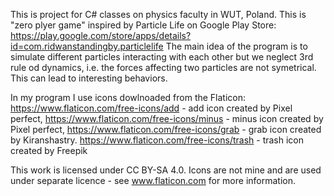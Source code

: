 This is project for C# classes on physics faculty in WUT, Poland.
This is "zero plyer game" inspired by Particle Life on Google Play Store:
https://play.google.com/store/apps/details?id=com.ridwanstandingby.particlelife
The main idea of the program is to simulate different particles interacting with each other but we neglect 3rd rule od dynamics, i.e. the forces affecting two particles are not symetrical.
This can lead to interesting behaviors.

In my program I use icons dowlnoaded from the Flaticon:
https://www.flaticon.com/free-icons/add   - add icon created by Pixel perfect,
https://www.flaticon.com/free-icons/minus - minus icon created by Pixel perfect,
https://www.flaticon.com/free-icons/grab   - grab icon created by Kiranshastry.
https://www.flaticon.com/free-icons/trash - trash icon created by Freepik 

 This work is licensed under CC BY-SA 4.0. Icons are not mine and are used under separate licence - see www.flaticon.com for more information.
